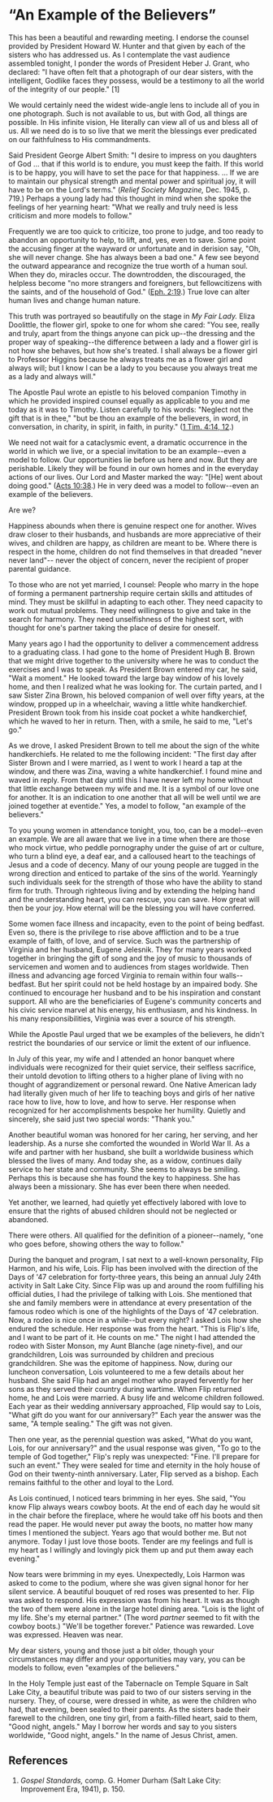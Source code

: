 # “An Example of the Believers”

This has been a beautiful and rewarding meeting. I endorse the counsel
provided by President Howard W. Hunter and that given by each of the sisters
who has addressed us. As I contemplate the vast audience assembled tonight, I
ponder the words of President Heber J. Grant, who declared: "I have often felt
that a photograph of our dear sisters, with the intelligent, Godlike faces
they possess, would be a testimony to all the world of the integrity of our
people." [1]

We would certainly need the widest wide-angle lens to include all of you in
one photograph. Such is not available to us, but with God, all things are
possible. In His infinite vision, He literally can view all of us and bless
all of us. All we need do is to so live that we merit the blessings ever
predicated on our faithfulness to His commandments.

Said President George Albert Smith: "I desire to impress on you daughters of
God ... that if this world is to endure, you must keep the faith. If this world
is to be happy, you will have to set the pace for that happiness. ... If we are
to maintain our physical strength and mental power and spiritual joy, it will
have to be on the Lord's terms." (_Relief Society Magazine,_ Dec. 1945, p.
719.) Perhaps a young lady had this thought in mind when she spoke the
feelings of her yearning heart: "What we really and truly need is less
criticism and more models to follow."

Frequently we are too quick to criticize, too prone to judge, and too ready to
abandon an opportunity to help, to lift, and, yes, even to save. Some point
the accusing finger at the wayward or unfortunate and in derision say, "Oh,
she will never change. She has always been a bad one." A few see beyond the
outward appearance and recognize the true worth of a human soul. When they do,
miracles occur. The downtrodden, the discouraged, the helpless become "no more
strangers and foreigners, but fellowcitizens with the saints, and of the
household of God." ([Eph.
2:19](https://www.lds.org/scriptures/nt/eph/2.19?lang=eng#18).) True love can
alter human lives and change human nature.

This truth was portrayed so beautifully on the stage in _My Fair Lady._ Eliza
Doolittle, the flower girl, spoke to one for whom she cared: "You see, really
and truly, apart from the things anyone can pick up--the dressing and the
proper way of speaking--the difference between a lady and a flower girl is not
how she behaves, but how she's treated. I shall always be a flower girl to
Professor Higgins because he always treats me as a flower girl and always
will; but I know I can be a lady to you because you always treat me as a lady
and always will."

The Apostle Paul wrote an epistle to his beloved companion Timothy in which he
provided inspired counsel equally as applicable to you and me today as it was
to Timothy. Listen carefully to his words: "Neglect not the gift that is in
thee," "but be thou an example of the believers, in word, in conversation, in
charity, in spirit, in faith, in purity." ([1 Tim. 4:14,
12](https://www.lds.org/scriptures/nt/1-tim/4.14%2C12?lang=eng#13).)

We need not wait for a cataclysmic event, a dramatic occurrence in the world
in which we live, or a special invitation to be an example--even a model to
follow. Our opportunities lie before us here and now. But they are perishable.
Likely they will be found in our own homes and in the everyday actions of our
lives. Our Lord and Master marked the way: "[He] went about doing good."
([Acts 10:38](https://www.lds.org/scriptures/nt/acts/10.38?lang=eng#37).) He
in very deed was a model to follow--even an example of the believers.

Are we?

Happiness abounds when there is genuine respect one for another. Wives draw
closer to their husbands, and husbands are more appreciative of their wives,
and children are happy, as children are meant to be. Where there is respect in
the home, children do not find themselves in that dreaded "never never land"--
never the object of concern, never the recipient of proper parental guidance.

To those who are not yet married, I counsel: People who marry in the hope of
forming a permanent partnership require certain skills and attitudes of mind.
They must be skillful in adapting to each other. They need capacity to work
out mutual problems. They need willingness to give and take in the search for
harmony. They need unselfishness of the highest sort, with thought for one's
partner taking the place of desire for oneself.

Many years ago I had the opportunity to deliver a commencement address to a
graduating class. I had gone to the home of President Hugh B. Brown that we
might drive together to the university where he was to conduct the exercises
and I was to speak. As President Brown entered my car, he said, "Wait a
moment." He looked toward the large bay window of his lovely home, and then I
realized what he was looking for. The curtain parted, and I saw Sister Zina
Brown, his beloved companion of well over fifty years, at the window, propped
up in a wheelchair, waving a little white handkerchief. President Brown took
from his inside coat pocket a white handkerchief, which he waved to her in
return. Then, with a smile, he said to me, "Let's go."

As we drove, I asked President Brown to tell me about the sign of the white
handkerchiefs. He related to me the following incident: "The first day after
Sister Brown and I were married, as I went to work I heard a tap at the
window, and there was Zina, waving a white handkerchief. I found mine and
waved in reply. From that day until this I have never left my home without
that little exchange between my wife and me. It is a symbol of our love one
for another. It is an indication to one another that all will be well until we
are joined together at eventide." Yes, a model to follow, "an example of the
believers."

To you young women in attendance tonight, you, too, can be a model--even an
example. We are all aware that we live in a time when there are those who mock
virtue, who peddle pornography under the guise of art or culture, who turn a
blind eye, a deaf ear, and a calloused heart to the teachings of Jesus and a
code of decency. Many of our young people are tugged in the wrong direction
and enticed to partake of the sins of the world. Yearningly such individuals
seek for the strength of those who have the ability to stand firm for truth.
Through righteous living and by extending the helping hand and the
understanding heart, you can rescue, you can save. How great will then be your
joy. How eternal will be the blessing you will have conferred.

Some women face illness and incapacity, even to the point of being bedfast.
Even so, there is the privilege to rise above affliction and to be a true
example of faith, of love, and of service. Such was the partnership of
Virginia and her husband, Eugene Jelesnik. They for many years worked together
in bringing the gift of song and the joy of music to thousands of servicemen
and women and to audiences from stages worldwide. Then illness and advancing
age forced Virginia to remain within four walls--bedfast. But her spirit could
not be held hostage by an impaired body. She continued to encourage her
husband and to be his inspiration and constant support. All who are the
beneficiaries of Eugene's community concerts and his civic service marvel at
his energy, his enthusiasm, and his kindness. In his many responsibilities,
Virginia was ever a source of his strength.

While the Apostle Paul urged that we be examples of the believers, he didn't
restrict the boundaries of our service or limit the extent of our influence.

In July of this year, my wife and I attended an honor banquet where
individuals were recognized for their quiet service, their selfless sacrifice,
their untold devotion to lifting others to a higher plane of living with no
thought of aggrandizement or personal reward. One Native American lady had
literally given much of her life to teaching boys and girls of her native race
how to live, how to love, and how to serve. Her response when recognized for
her accomplishments bespoke her humility. Quietly and sincerely, she said just
two special words: "Thank you."

Another beautiful woman was honored for her caring, her serving, and her
leadership. As a nurse she comforted the wounded in World War II. As a wife
and partner with her husband, she built a worldwide business which blessed the
lives of many. And today she, as a widow, continues daily service to her state
and community. She seems to always be smiling. Perhaps this is because she has
found the key to happiness. She has always been a missionary. She has ever
been there when needed.

Yet another, we learned, had quietly yet effectively labored with love to
ensure that the rights of abused children should not be neglected or
abandoned.

There were others. All qualified for the definition of a pioneer--namely, "one
who goes before, showing others the way to follow."

During the banquet and program, I sat next to a well-known personality, Flip
Harmon, and his wife, Lois. Flip has been involved with the direction of the
Days of '47 celebration for forty-three years, this being an annual July 24th
activity in Salt Lake City. Since Flip was up and around the room fulfilling
his official duties, I had the privilege of talking with Lois. She mentioned
that she and family members were in attendance at every presentation of the
famous rodeo which is one of the highlights of the Days of '47 celebration.
Now, a rodeo is nice once in a while--but every night? I asked Lois how she
endured the schedule. Her response was from the heart. "This is Flip's life,
and I want to be part of it. He counts on me." The night I had attended the
rodeo with Sister Monson, my Aunt Blanche (age ninety-five), and our
grandchildren, Lois was surrounded by children and precious grandchildren. She
was the epitome of happiness. Now, during our luncheon conversation, Lois
volunteered to me a few details about her husband. She said Flip had an angel
mother who prayed fervently for her sons as they served their country during
wartime. When Flip returned home, he and Lois were married. A busy life and
welcome children followed. Each year as their wedding anniversary approached,
Flip would say to Lois, "What gift do you want for our anniversary?" Each year
the answer was the same, "A temple sealing." The gift was not given.

Then one year, as the perennial question was asked, "What do you want, Lois,
for our anniversary?" and the usual response was given, "To go to the temple
of God together," Flip's reply was unexpected: "Fine. I'll prepare for such an
event." They were sealed for time and eternity in the holy house of God on
their twenty-ninth anniversary. Later, Flip served as a bishop. Each remains
faithful to the other and loyal to the Lord.

As Lois continued, I noticed tears brimming in her eyes. She said, "You know
Flip always wears cowboy boots. At the end of each day he would sit in the
chair before the fireplace, where he would take off his boots and then read
the paper. He would never put away the boots, no matter how many times I
mentioned the subject. Years ago that would bother me. But not anymore. Today
I just love those boots. Tender are my feelings and full is my heart as I
willingly and lovingly pick them up and put them away each evening."

Now tears were brimming in my eyes. Unexpectedly, Lois Harmon was asked to
come to the podium, where she was given signal honor for her silent service. A
beautiful bouquet of red roses was presented to her. Flip was asked to
respond. His expression was from his heart. It was as though the two of them
were alone in the large hotel dining area. "Lois is the light of my life.
She's my eternal partner." (The word _partner_ seemed to fit with the cowboy
boots.) "We'll be together forever." Patience was rewarded. Love was
expressed. Heaven was near.

My dear sisters, young and those just a bit older, though your circumstances
may differ and your opportunities may vary, you can be models to follow, even
"examples of the believers."

In the Holy Temple just east of the Tabernacle on Temple Square in Salt Lake
City, a beautiful tribute was paid to two of our sisters serving in the
nursery. They, of course, were dressed in white, as were the children who had,
that evening, been sealed to their parents. As the sisters bade their farewell
to the children, one tiny girl, from a faith-filled heart, said to them, "Good
night, angels." May I borrow her words and say to you sisters worldwide, "Good
night, angels." In the name of Jesus Christ, amen.

## References

  1.   _Gospel Standards,_ comp. G. Homer Durham (Salt Lake City: Improvement Era, 1941), p. 150.

